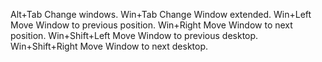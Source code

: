 Alt+Tab           Change windows.
Win+Tab           Change Window extended.
Win+Left          Move Window to previous position.
Win+Right         Move Window to next position.
Win+Shift+Left    Move Window to previous desktop.
Win+Shift+Right   Move Window to next desktop.
